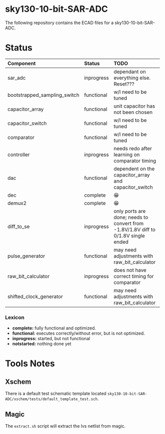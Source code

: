 # sky130-10-bit-SAR-ADC
The following repository contains the ECAD files for a sky130-10-bit-SAR-ADC.

# Status
| Component | Status | TODO |
| :--- | :--- | :--- | 
| sar_adc | inprogress | dependant on everything else. Reset??? |
| bootstrapped_sampling_switch | functional | w/l need to be tuned |
| capacitor_array | functional | unit capacitor has not been chosen |
| capacitor_switch | functional | w/l need to be tuned |
| comparator | functional | w/l need to be tuned |
| controller | inprogress | needs redo after learning on comparator timing |
| dac | functional | dependent on the capacitor_array and capacitor_switch |
| dec | complete | 😁 |
| demux2 | complete | 😁 |
| diff_to_se | inprogress | only ports are done; needs to convert from -1.8V/1.8V diff to 0/1.8V single ended |
| pulse_generator | functional | may need adjustments with raw_bit_calculator |
| raw_bit_calculator | inprogress | does not have correct timing for comparator |
| shifted_clock_generator | functional | may need adjustments with raw_bit_calculator |

### Lexicon
- **complete:** fully functional and optimized.
- **functional:** executes correctly/without error, but is not optimized.
- **inprogress:** started, but not functional
- **notstarted:** nothing done yet

# Tools Notes

## Xschem
There is a default test schematic template located `sky130-10-bit-SAR-ADC/xschem/tests/default_template_test.sch`.

## Magic
The `extract.sh` script will extract the lvs netlist from magic.


